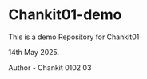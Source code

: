 # Chankit01-demo
This is a demo Repository for Chankit01
<br>

14th May 2025. 
<br>

Author - Chankit 0102
03